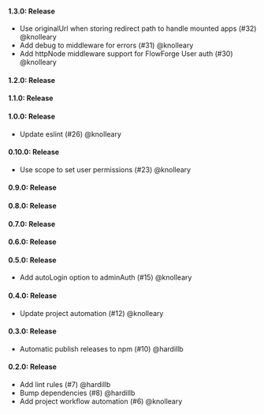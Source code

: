 #### 1.3.0: Release

 - Use originalUrl when storing redirect path to handle mounted apps (#32) @knolleary
 - Add debug to middleware for errors (#31) @knolleary
 - Add httpNode middleware support for FlowForge User auth (#30) @knolleary

#### 1.2.0: Release


#### 1.1.0: Release


#### 1.0.0: Release

 - Update eslint (#26) @knolleary

#### 0.10.0: Release

 - Use scope to set user permissions (#23) @knolleary

#### 0.9.0: Release


#### 0.8.0: Release


#### 0.7.0: Release


#### 0.6.0: Release


#### 0.5.0: Release

 - Add autoLogin option to adminAuth (#15) @knolleary

#### 0.4.0: Release

 - Update project automation (#12) @knolleary

#### 0.3.0: Release

 - Automatic publish releases to npm (#10) @hardillb

#### 0.2.0: Release

 - Add lint rules (#7) @hardillb
 - Bump dependencies (#8) @hardillb
 - Add project workflow automation (#6) @knolleary
